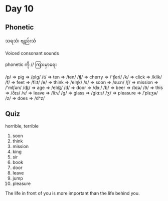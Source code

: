 # Day 10

## Phonetic

သရသံ၊ ဗျည်းသံ

Voiced consonant sounds

phonetic ကို // ကြားမှာရေး

/p/ => pig => /pIg/
/t/ => ten => /ten/
/ʧ/ => cherry => /'ʧeri/
/k/ => click => /klIk/
/f/ => feet => /fi:t/
/ɵ/ => think => /ɵIŋk/
/s/ => soon => /su:n/
/ʃ/ => mission => /'mIʃən/
/ʤ/ => age => /eIʤ/
/d/ => door => /dɔː/
/b/ => beer => /bɪə/
/ð/ => this => /ðɪs/
/v/ => leave => /liːv/
/g/ => glass => /ɡlɑːs/
/ʒ/ => pleasure => /ˈplɛʒə/
/z/ => does => /d^z/

## Quiz

horrible, terrible

1. soon
2. think
3. mission
4. king
5. sir
6. book
7. door
8. leave
9. jump
10. pleasure

The life in front of you is more important than the life behind you.

